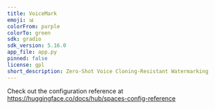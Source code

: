 ```yaml
---
title: VoiceMark
emoji: 📊
colorFrom: purple
colorTo: green
sdk: gradio
sdk_version: 5.16.0
app_file: app.py
pinned: false
license: gpl
short_description: Zero-Shot Voice Cloning-Resistant Watermarking
---
```


Check out the configuration reference at https://huggingface.co/docs/hub/spaces-config-reference
